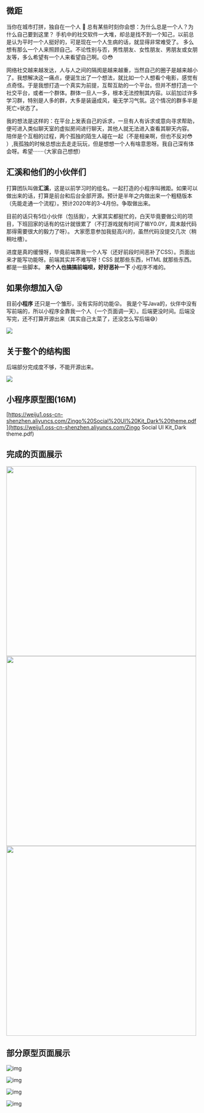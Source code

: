 ## 微距

当你在城市打拼，独自在一个人 🧑 总有某些时刻你会想：为什么总是一个人？为什么自己要到这里？
手机中的社交软件一大堆，却总是找不到一个知己，以前总是认为平时一个人挺好的，可是现在一个人生病的话，就显得非常难受了。
多么想有那么一个人来照顾自己。不论性别与否，男性朋友、女性朋友、男朋友或女朋友等，多么希望有一个人来看望自己啊。☹😳

网络社交越来越发达，人与人之间的隔阂是越来越重，当然自己的圈子是越来越小了。我想解决这一痛点，便诞生出了一个想法，就比如一个人想看个电影，感觉有点奇怪。于是我想打造一个真实为前提，互帮互助的一个平台。但并不想打造一个社交平台，或者一个群体。群体一旦人一多，根本无法控制其内容。以前加过许多学习群，特别是人多的群，大多是装逼成风，毫无学习气氛。这个情况的群多半是死亡:skull:状态了。

我的想法是这样的：在平台上发表自己的诉求，一旦有人有诉求或意向寻求帮助，便可进入类似聊天室的虚拟房间进行聊天，其他人就无法进入查看其聊天内容。 
陪伴是个互相的过程，两个孤独的陌生人碰在一起（不是相亲啊，但也不反对:flushed:  ）,我孤独的时候总想出去走走玩玩，但是想想一个人有啥意思呀。我自己深有体会呀。希望·······（大家自己想想）



## 汇溪和他们的小伙伴们

打算团队叫做**汇溪**，这是以前学习时的组名。一起打造的小程序叫微距。如果可以做出来的话，打算是前台和后台全部开源。预计是半年之内做出来一个粗糙版本（先能走通一个流程）。预计2020年的3-4月份。争取做出来。

目前的话只有5位小伙伴（包括我），大家其实都挺忙的，白天毕竟要做公司的项目，下班回家的话有的估计就很累了（不打游戏就有时间了嘛Y0.0Y，周末敲代码那得需要很大的毅力了呀）。 大家愿意参加我挺高兴的，虽然代码没提交几次（稍稍吐槽）。

进度是真的缓慢呀，毕竟前端靠我一个人写（还好前段时间恶补了CSS）。页面出来才能写功能呀。前端其实并不难写呀！CSS 就那些东西，HTML 就那些东西。都是一些脚本。   **来个人也搞搞前端呗，好好恶补一下** 小程序不难的。



## 如果你想加入😝

目前**小程序** 还只是一个雏形，没有实际的功能😲。 我是个写Java的，伙伴中没有写前端的，所以小程序全靠我一个人（一个页面调一天）。后端更没时间。后端没写完，还不打算开源出来（其实自己太菜了，还没怎么写后端😅）

![](https://weiju1.oss-cn-shenzhen.aliyuncs.com/xiaochengxu-readme/qrcode_1578487330214.jpg)







## 关于整个的结构图

后端部分完成度不够，不能开源出来。

![](https://weiju1.oss-cn-shenzhen.aliyuncs.com/xiaochengxu-readme/%E5%BE%AE%E8%B7%9D.png)



## 小程序原型图(16M)

[https://weiju1.oss-cn-shenzhen.aliyuncs.com/Zingo%20Social%20UI%20Kit_Dark%20theme.pdf](https://weiju1.oss-cn-shenzhen.aliyuncs.com/Zingo Social UI Kit_Dark theme.pdf)



## 完成的页面展示

<img src="https://weiju1.oss-cn-shenzhen.aliyuncs.com/xiaochengxu-readme/%E5%BE%AE%E4%BF%A1%E5%9B%BE%E7%89%87_20191122210636.jpg" style="width:500px;" />



<img src="https://weiju1.oss-cn-shenzhen.aliyuncs.com/xiaochengxu-readme/%E5%BE%AE%E4%BF%A1%E5%9B%BE%E7%89%87_20191122210656.jpg" style="width:500px" />



<img src="https://weiju1.oss-cn-shenzhen.aliyuncs.com/xiaochengxu-readme/%E5%BE%AE%E4%BF%A1%E5%9B%BE%E7%89%87_20191122210701.jpg" style="width:500px" />

## 部分原型页面展示

![img](https://weiju1.oss-cn-shenzhen.aliyuncs.com/xiaochengxu-readme/Snipaste_2019-10-23_11-42-16.png)

![img](https://weiju1.oss-cn-shenzhen.aliyuncs.com/xiaochengxu-readme/Snipaste_2019-10-23_11-42-34.png)

![img](https://weiju1.oss-cn-shenzhen.aliyuncs.com/xiaochengxu-readme/Snipaste_2019-10-23_11-42-45.png)

![img](https://weiju1.oss-cn-shenzhen.aliyuncs.com/xiaochengxu-readme/Snipaste_2019-10-23_11-42-51.png)